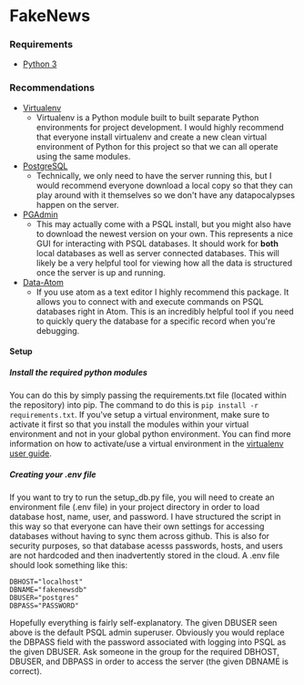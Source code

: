 # FakeNews

### Requirements
 - [Python 3](https://www.python.org/downloads/)
 
### Recommendations
 - [Virtualenv](https://virtualenv.pypa.io/en/stable/installation/)
   - Virtualenv is a Python module built to built separate Python environments for project development. I would highly recommend that everyone install virtualenv and create a new clean virtual environment of Python for this project so that we can all operate using the same modules.
 - [PostgreSQL](https://www.postgresql.org/download/)
   - Technically, we only need to have the server running this, but I would recommend everyone download a local copy so that they can play around with it themselves so we don't have any datapocalypses happen on the server.
 - [PGAdmin](https://www.pgadmin.org/download/)
   - This may actually come with a PSQL install, but you might also have to download the newest version on your own. This represents a nice GUI for interacting with PSQL databases. It should work for **both** local databases as well as server connected databases. This will likely be a very helpful tool for viewing how all the data is structured once the server is up and running.
 - [Data-Atom](https://atom.io/packages/data-atom)
   - If you use atom as a text editor I highly recommend this package. It allows you to connect with and execute commands on PSQL databases right in Atom. This is an incredibly helpful tool if you need to quickly query the database for a specific record when you're debugging.

#### Setup
##### Install the required python modules
You can do this by simply passing the requirements.txt file (located within the repository) into pip. The command to do this is ```pip install -r requirements.txt```. If you've setup a virtual environment, make sure to activate it first so that you install the modules within your virtual environment and not in your global python environment. You can find more information on how to activate/use a virtual environment in the [virtualenv user guide](https://virtualenv.pypa.io/en/stable/userguide/).
##### Creating your .env file
If you want to try to run the setup_db.py file, you will need to create an environment file (.env file) in your project directory in order to load database host, name, user, and password. I have structured the script in this way so that everyone can have their own settings for accessing databases without having to sync them across github. This is also for security purposes, so that database acesss passwords, hosts, and users are not hardcoded and then inadvertently stored in the cloud.
A .env file should look something like this:
```
DBHOST="localhost"
DBNAME="fakenewsdb"
DBUSER="postgres"
DBPASS="PASSWORD"
```
Hopefully everything is fairly self-explanatory. The given DBUSER seen above is the default PSQL admin superuser. Obviously you would replace the DBPASS field with the password associated with logging into PSQL as the given DBUSER. Ask someone in the group for the required DBHOST, DBUSER, and DBPASS in order to access the server (the given DBNAME is correct).
